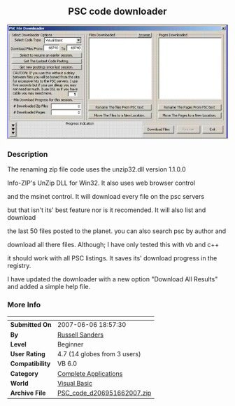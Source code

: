 ﻿<div align="center">

## PSC code downloader

<img src="PIC20076593513716.GIF">
</div>

### Description

The renaming zip file code uses the unzip32.dll version 1.1.0.0

Info-ZIP's UnZip DLL for Win32. It also uses web browser control

and the msinet control. It will download every file on the psc servers

but that isn't its' best feature nor is it recomended. It will also list and download

the last 50 files posted to the planet. you can also search psc by author and

download all there files. Although; I have only tested this with vb and c++

it should work with all PSC listings. It saves its' download progress in the registry.

I have updated the downloader with a new option "Download All Results" and added a simple help file.
 
### More Info
 


<span>             |<span>
---                |---
**Submitted On**   |2007-06-06 18:57:30
**By**             |[Russell Sanders](https://github.com/Planet-Source-Code/PSCIndex/blob/master/ByAuthor/russell-sanders.md)
**Level**          |Beginner
**User Rating**    |4.7 (14 globes from 3 users)
**Compatibility**  |VB 6\.0
**Category**       |[Complete Applications](https://github.com/Planet-Source-Code/PSCIndex/blob/master/ByCategory/complete-applications__1-27.md)
**World**          |[Visual Basic](https://github.com/Planet-Source-Code/PSCIndex/blob/master/ByWorld/visual-basic.md)
**Archive File**   |[PSC\_code\_d206951662007\.zip](https://github.com/Planet-Source-Code/russell-sanders-psc-code-downloader__1-68747/archive/master.zip)








